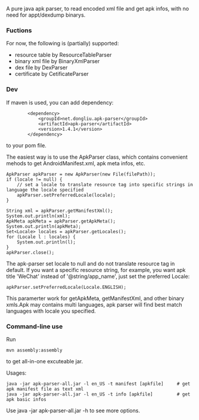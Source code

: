 A pure java apk parser, to read encoded xml file and get apk infos, with no need for appt/dexdump binarys.

### Fuctions
For now, the following is (partially) supported:
* resource table by ResourceTableParser
* binary xml file by BinaryXmlParser
* dex file by DexParser
* certificate by CetificateParser

### Dev
If maven is used, you can add dependency:
```
        <dependency>
            <groupId>net.dongliu.apk-parser</groupId>
            <artifactId>apk-parser</artifactId>
            <version>1.4.1</version>
        </dependency>
```
to your pom file.

The easiest way is to use the ApkParser class, which contains convenient mehods to get AndroidManifest.xml, apk meta infos, etc.
```
ApkParser apkParser = new ApkParser(new File(filePath));
if (locale != null) {
    // set a locale to translate resource tag into specific strings in language the locale specified
    apkParser.setPreferredLocale(locale);
}

String xml = apkParser.getManifestXml();
System.out.println(xml);
ApkMeta apkMeta = apkParser.getApkMeta();
System.out.println(apkMeta);
Set<Locale> locales = apkParser.getLocales();
for (Locale l : locales) {
    System.out.println(l);
}
apkParser.close();
```

The apk-parser set locale to null and do not translate resource tag in default. If you want a specific resource string, for example, you want apk title 'WeChat' instead of '@string/app_name', just set the preferred Locale:
```
apkParser.setPreferredLocale(Locale.ENGLISH);
```
This paramerter work for getApkMeta, getManifestXml, and other binary xmls.Apk may contains multi languages, apk parser will find best match languages with locale you specified.

### Command-line use
Run
```
mvn assembly:assembly
```
to get all-in-one excuteable jar.

Usages:
```
java -jar apk-parser-all.jar -l en_US -t manifest [apkfile]     # get apk manifest file as text xml
java -jar apk-parser-all.jar -l en_US -t info [apkfile]         # get apk basic infos
```
Use java -jar apk-parser-all.jar -h to see more options.
